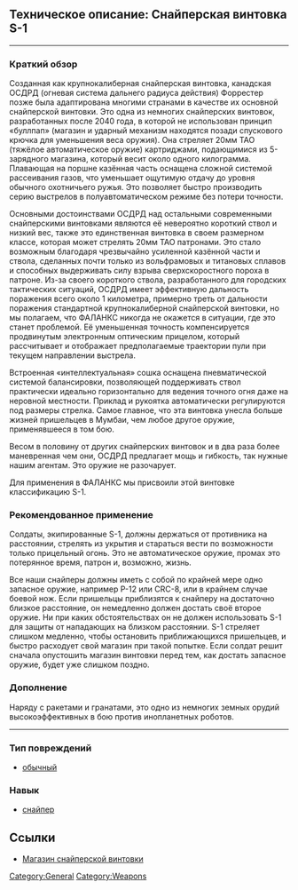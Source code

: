 ## Техническое описание: Снайперская винтовка S-1

------------------------------------------------------------------------

### Краткий обзор

Созданная как крупнокалиберная снайперская винтовка, канадская ОСДРД
(огневая система дальнего радиуса действия) Форрестер позже была
адаптирована многими странами в качестве их основной снайперской
винтовки. Это одна из немногих снайперских винтовок, разработанных после
2040 года, в которой не использован принцип «буллпап» (магазин и ударный
механизм находятся позади спускового крючка для уменьшения веса оружия).
Она стреляет 20мм ТАО (тяжёлое автоматическое оружие) картриджами,
подающимися из 5-зарядного магазина, который весит около одного
килограмма. Плавающая на поршне казённая часть оснащена сложной системой
рассеивания газов, что уменьшает ощутимую отдачу до уровня обычного
охотничьего ружья. Это позволяет быстро производить серию выстрелов в
полуавтоматическом режиме без потери точности.

Основными достоинствами ОСДРД над остальными современными снайперскими
винтовками являются её невероятно короткий ствол и низкий вес, также это
единственная винтовка в своем размерном классе, которая может стрелять
20мм ТАО патронами. Это стало возможным благодаря чрезвычайно усиленной
казённой части и ствола, сделанных почти только из вольфрамовых и
титановых сплавов и способных выдерживать силу взрыва сверхскоростного
пороха в патроне. Из-за своего короткого ствола, разработанного для
городских тактических ситуаций, ОСДРД имеет эффективную дальность
поражения всего около 1 километра, примерно треть от дальности поражения
стандартной крупнокалиберной снайперской винтовки, но мы полагаем, что
ФАЛАНКС никогда не окажется в ситуации, где это станет проблемой. Её
уменьшенная точность компенсируется продвинутым электронным оптическим
прицелом, который рассчитывает и отображает предполагаемые траектории
пули при текущем направлении выстрела.

Встроенная «интеллектуальная» сошка оснащена пневматической системой
балансировки, позволяющей поддерживать ствол практически идеально
горизонтально для ведения точного огня даже на неровной местности.
Приклад и рукоятка автоматически регулируются под размеры стрелка. Самое
главное, что эта винтовка унесла больше жизней пришельцев в Мумбаи, чем
любое другое оружие, применявшееся в том бою.

Весом в половину от других снайперских винтовок и в два раза более
маневренная чем они, ОСДРД предлагает мощь и гибкость, так нужные нашим
агентам. Это оружие не разочарует.

Для применения в ФАЛАНКС мы присвоили этой винтовке классификацию S-1.

### Рекомендованное применение

Солдаты, экипированные S-1, должны держаться от противника на
расстоянии, стрелять из укрытия и стараться вести по возможности только
прицельный огонь. Это не автоматическое оружие, промах это потерянное
время, патрон и, возможно, жизнь.

Все наши снайперы должны иметь с собой по крайней мере одно запасное
оружие, например P-12 или CRC-8, или в крайнем случае боевой нож. Если
пришельцы приблизятся к снайперу на достаточно близкое расстояние, он
немедленно должен достать своё второе оружие. Ни при каких
обстоятельствах он не должен использовать S-1 для защиты от нападающих
на близком расстоянии. S-1 стреляет слишком медленно, чтобы остановить
приближающихся пришельцев, и быстро расходует свой магазин при такой
попытке. Если солдат решит сначала опустошить магазин винтовки перед
тем, как достать запасное оружие, будет уже слишком поздно.

### Дополнение

Наряду с ракетами и гранатами, это одно из немногих земных орудий
высокоэффективных в бою против инопланетных роботов.

------------------------------------------------------------------------

### Тип повреждений

- [обычный](Типы_повреждений/обычный "wikilink")

### Навык

- [снайпер](Навыки/снайпер "wikilink")

## Ссылки

- [Магазин снайперской
  винтовки](Снаряжение/Боеприпасы/Магазин_снайперской_винтовки "wikilink")

[Category:General](Category:General "wikilink")
[Category:Weapons](Category:Weapons "wikilink")